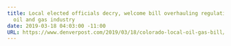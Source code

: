 ```yaml
---
title: Local elected officials decry, welcome bill overhauling regulation of Colorado’s
  oil and gas industry
date: 2019-03-18 04:03:00 -11:00
URL: https://www.denverpost.com/2019/03/18/colorado-local-oil-gas-bill/
---
```


